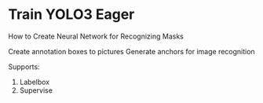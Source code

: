# Train YOLO3 Eager

How to Create Neural Network for Recognizing Masks

Create annotation boxes to pictures
Generate anchors for image recognition

Supports:

1. Labelbox
2. Supervise
